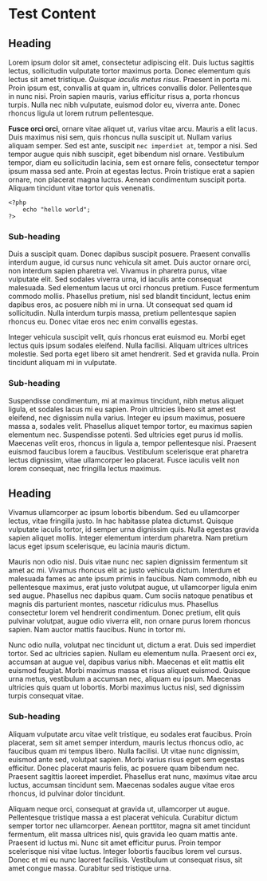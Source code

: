 # Test Content

## Heading
Lorem ipsum dolor sit amet, consectetur adipiscing elit. Duis luctus sagittis lectus, sollicitudin vulputate tortor maximus porta. Donec elementum quis lectus sit amet tristique. _Quisque iaculis metus risus_. Praesent in porta mi. Proin ipsum est, convallis at quam in, ultrices convallis dolor. Pellentesque in nunc nisi. Proin sapien mauris, varius efficitur risus a, porta rhoncus turpis. Nulla nec nibh vulputate, euismod dolor eu, viverra ante. Donec rhoncus ligula ut lorem rutrum pellentesque.

**Fusce orci orci**, ornare vitae aliquet ut, varius vitae arcu. Mauris a elit lacus. Duis maximus nisi sem, quis rhoncus nulla suscipit ut. Nullam varius aliquam semper. Sed est ante, suscipit ```nec imperdiet at```, tempor a nisi. Sed tempor augue quis nibh suscipit, eget bibendum nisl ornare. Vestibulum tempor, diam eu sollicitudin lacinia, sem est ornare felis, consectetur tempor ipsum massa sed ante. Proin at egestas lectus. Proin tristique erat a sapien ornare, non placerat magna luctus. Aenean condimentum suscipit porta. Aliquam tincidunt vitae tortor quis venenatis.

    <?php
        echo "hello world";
    ?>

### Sub-heading
Duis a suscipit quam. Donec dapibus suscipit posuere. Praesent convallis interdum augue, id cursus nunc vehicula sit amet. Duis auctor ornare orci, non interdum sapien pharetra vel. Vivamus in pharetra purus, vitae vulputate elit. Sed sodales viverra urna, id iaculis ante consequat malesuada. Sed elementum lacus ut orci rhoncus pretium. Fusce fermentum commodo mollis. Phasellus pretium, nisl sed blandit tincidunt, lectus enim dapibus eros, ac posuere nibh mi in urna. Ut consequat sed quam id sollicitudin. Nulla interdum turpis massa, pretium pellentesque sapien rhoncus eu. Donec vitae eros nec enim convallis egestas.

Integer vehicula suscipit velit, quis rhoncus erat euismod eu. Morbi eget lectus quis ipsum sodales eleifend. Nulla facilisi. Aliquam ultrices ultrices molestie. Sed porta eget libero sit amet hendrerit. Sed et gravida nulla. Proin tincidunt aliquam mi in vulputate.

### Sub-heading
Suspendisse condimentum, mi at maximus tincidunt, nibh metus aliquet ligula, et sodales lacus mi eu sapien. Proin ultricies libero sit amet est eleifend, nec dignissim nulla varius. Integer eu ipsum maximus, posuere massa a, sodales velit. Phasellus aliquet tempor tortor, eu maximus sapien elementum nec. Suspendisse potenti. Sed ultricies eget purus id mollis. Maecenas velit eros, rhoncus in ligula a, tempor pellentesque nisi. Praesent euismod faucibus lorem a faucibus. Vestibulum scelerisque erat pharetra lectus dignissim, vitae ullamcorper leo placerat. Fusce iaculis velit non lorem consequat, nec fringilla lectus maximus.

## Heading 
Vivamus ullamcorper ac ipsum lobortis bibendum. Sed eu ullamcorper lectus, vitae fringilla justo. In hac habitasse platea dictumst. Quisque vulputate iaculis tortor, id semper urna dignissim quis. Nulla egestas gravida sapien aliquet mollis. Integer elementum interdum pharetra. Nam pretium lacus eget ipsum scelerisque, eu lacinia mauris dictum.

Mauris non odio nisl. Duis vitae nunc nec sapien dignissim fermentum sit amet ac mi. Vivamus rhoncus elit ac justo vehicula dictum. Interdum et malesuada fames ac ante ipsum primis in faucibus. Nam commodo, nibh eu pellentesque maximus, erat justo volutpat augue, ut ullamcorper ligula enim sed augue. Phasellus nec dapibus quam. Cum sociis natoque penatibus et magnis dis parturient montes, nascetur ridiculus mus. Phasellus consectetur lorem vel hendrerit condimentum. Donec pretium, elit quis pulvinar volutpat, augue odio viverra elit, non ornare purus lorem rhoncus sapien. Nam auctor mattis faucibus. Nunc in tortor mi.

Nunc odio nulla, volutpat nec tincidunt ut, dictum a erat. Duis sed imperdiet tortor. Sed ac ultricies sapien. Nullam eu elementum nulla. Praesent orci ex, accumsan at augue vel, dapibus varius nibh. Maecenas et elit mattis elit euismod feugiat. Morbi maximus massa et risus aliquet euismod. Quisque urna metus, vestibulum a accumsan nec, aliquam eu ipsum. Maecenas ultricies quis quam ut lobortis. Morbi maximus luctus nisl, sed dignissim turpis consequat vitae.

###  Sub-heading
Aliquam vulputate arcu vitae velit tristique, eu sodales erat faucibus. Proin placerat, sem sit amet semper interdum, mauris lectus rhoncus odio, ac faucibus quam mi tempus libero. Nulla facilisi. Ut vitae nunc dignissim, euismod ante sed, volutpat sapien. Morbi varius risus eget sem egestas efficitur. Donec placerat mauris felis, ac posuere quam bibendum nec. Praesent sagittis laoreet imperdiet. Phasellus erat nunc, maximus vitae arcu luctus, accumsan tincidunt sem. Maecenas sodales augue vitae eros rhoncus, id pulvinar dolor tincidunt.

Aliquam neque orci, consequat at gravida ut, ullamcorper ut augue. Pellentesque tristique massa a est placerat vehicula. Curabitur dictum semper tortor nec ullamcorper. Aenean porttitor, magna sit amet tincidunt fermentum, elit massa ultrices nisl, quis gravida leo quam mattis ante. Praesent id luctus mi. Nunc sit amet efficitur purus. Proin tempor scelerisque nisi vitae luctus. Integer lobortis faucibus lorem vel cursus. Donec et mi eu nunc laoreet facilisis. Vestibulum ut consequat risus, sit amet congue massa. Curabitur sed tristique urna.